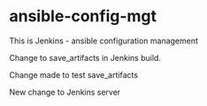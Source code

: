 # ansible-config-mgt

This is Jenkins - ansible configuration management

Change to save_artifacts in Jenkins build. 

Change made to test save_artifacts

New change to Jenkins server



